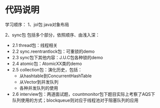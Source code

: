 # 代码说明  

学习顺序：
1、jol包
java对象布局

2、sync包
包括多个部分，依照顺序、由浅入深：  
- 2.1 thread包：线程相关
- 2.2 sync.reentrantlock包：可重锁的demo
- 2.3 sync包下其他内容：J.U.C包各种锁的demo
- 2.4 atomic包：AtomicXX类的demo
- 2.5 collection包：演化历史，包括：
    - 从hashtable到ConcurrentHashTable  
    - 从Vector到并发队列  
    - 各种并发队列的使用  
- 2.6 interview包：两道面试题，countmonitor包下题目实际上考察了AQS下队列使用的方式；blockqueue则对应于线程池对于阻塞队列的应用
